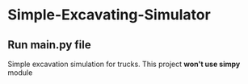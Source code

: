 # Simple-Excavating-Simulator
## Run main.py file
Simple excavation simulation for trucks. This project **won't use simpy** module
